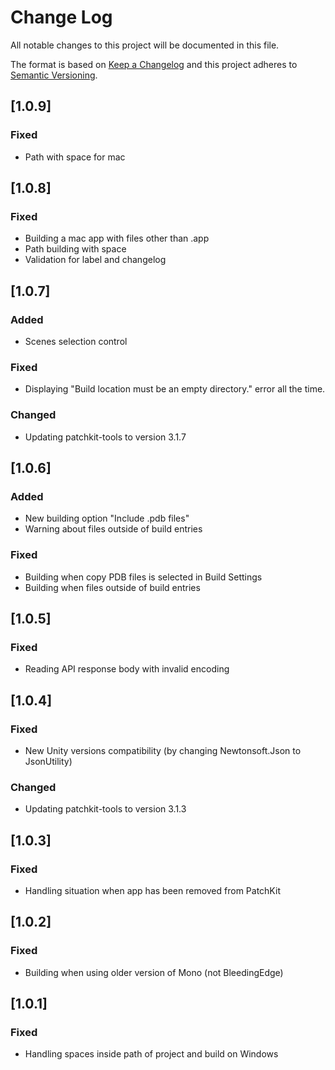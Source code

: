 # Change Log
All notable changes to this project will be documented in this file.

The format is based on [Keep a Changelog](http://keepachangelog.com/)
and this project adheres to [Semantic Versioning](http://semver.org/).

## [1.0.9]
### Fixed
- Path with space for mac

## [1.0.8]
### Fixed
- Building a mac app with files other than .app
- Path building with space
- Validation for label and changelog

## [1.0.7]
### Added
- Scenes selection control

### Fixed
- Displaying "Build location must be an empty directory." error all the time.

### Changed
- Updating patchkit-tools to version 3.1.7

## [1.0.6]
### Added
- New building option "Include .pdb files"
- Warning about files outside of build entries

### Fixed
- Building when copy PDB files is selected in Build Settings
- Building when files outside of build entries

## [1.0.5]
### Fixed
- Reading API response body with invalid encoding

## [1.0.4]
### Fixed
- New Unity versions compatibility (by changing Newtonsoft.Json to JsonUtility)

### Changed
- Updating patchkit-tools to version 3.1.3

## [1.0.3]
### Fixed
- Handling situation when app has been removed from PatchKit

## [1.0.2]
### Fixed
- Building when using older version of Mono (not BleedingEdge)

## [1.0.1]
### Fixed
- Handling spaces inside path of project and build on Windows
